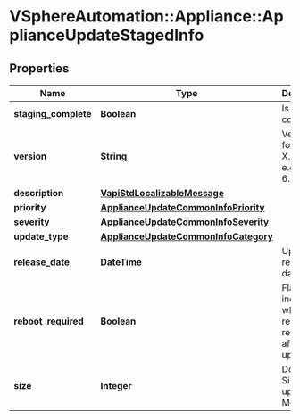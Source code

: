 # VSphereAutomation::Appliance::ApplianceUpdateStagedInfo

## Properties
Name | Type | Description | Notes
------------ | ------------- | ------------- | -------------
**staging_complete** | **Boolean** | Is staging complete | 
**version** | **String** | Version in form of X.Y.Z.P. e.g. 6.5.1.5400 | 
**description** | [**VapiStdLocalizableMessage**](VapiStdLocalizableMessage.md) |  | 
**priority** | [**ApplianceUpdateCommonInfoPriority**](ApplianceUpdateCommonInfoPriority.md) |  | 
**severity** | [**ApplianceUpdateCommonInfoSeverity**](ApplianceUpdateCommonInfoSeverity.md) |  | 
**update_type** | [**ApplianceUpdateCommonInfoCategory**](ApplianceUpdateCommonInfoCategory.md) |  | 
**release_date** | **DateTime** | Update release date. | 
**reboot_required** | **Boolean** | Flag indicating whether reboot is required after update. | 
**size** | **Integer** | Download Size of update in Megabytes. | 


